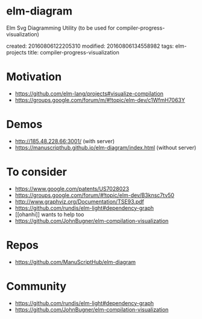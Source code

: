 # elm-diagram
Elm Svg Diagramming Utility (to be used for compiler-progress-visualization) 

created: 20160806122205310
modified: 20160806134558982
tags: elm-projects
title: compiler-progress-visualization

# Motivation
* https://github.com/elm-lang/projects#visualize-compilation
* https://groups.google.com/forum/m/#!topic/elm-dev/c1WfmH7063Y

# Demos
* http://185.48.228.66:3001/ (with server)
* https://manuscripthub.github.io/elm-diagram/index.html (without server)

# To consider
* https://www.google.com/patents/US7028023
* https://groups.google.com/forum/#!topic/elm-dev/B3knsc7tv50
* http://www.graphviz.org/Documentation/TSE93.pdf
* https://github.com/rundis/elm-light#dependency-graph
* [[ohanhi]] wants to help too
* https://github.com/JohnBugner/elm-compilation-visualization

# Repos
* https://github.com/ManuScriptHub/elm-diagram

# Community
* https://github.com/rundis/elm-light#dependency-graph
* https://github.com/JohnBugner/elm-compilation-visualization

